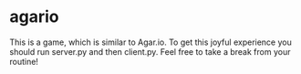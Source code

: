 # agario
This is a game, which is similar to Agar.io. To get this joyful experience you should run server.py and then client.py. Feel free to take a break from your routine!
